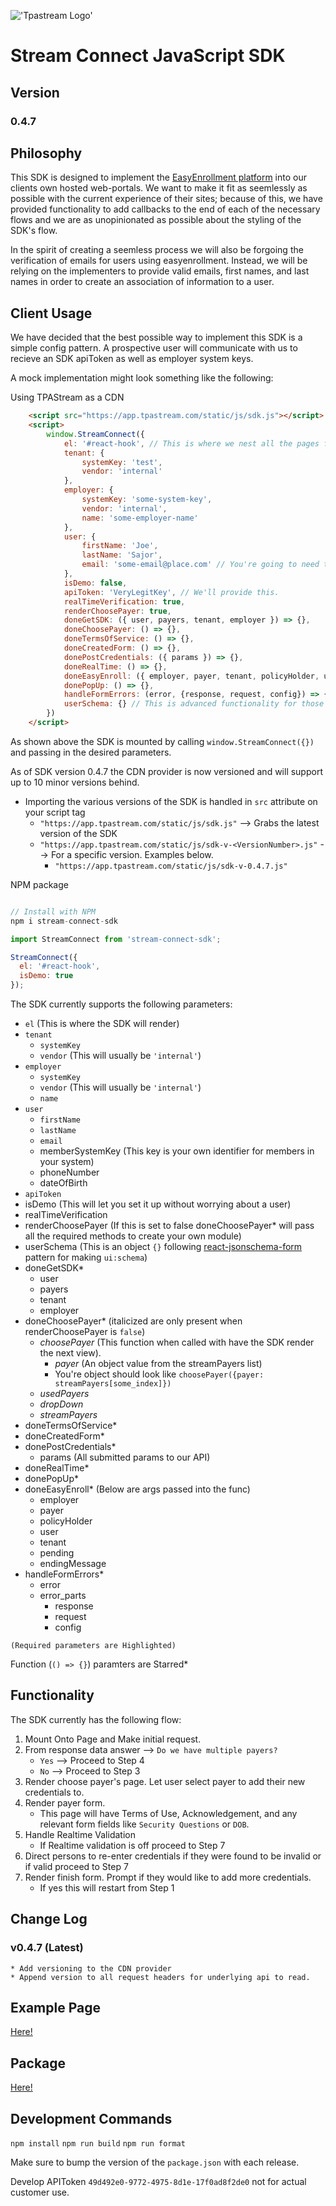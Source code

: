  !['Tpastream Logo'](https://s3.amazonaws.com/tpastream-public/tpastream-logo-hori-RGB.179x33.png)
# Stream Connect JavaScript SDK

## Version

### 0.4.7

## Philosophy
This SDK is designed to implement the [EasyEnrollment platform](https://www.easyenrollment.net) into our clients own hosted web-portals. We want to make it fit as seemlessly as possible with the current experience of their sites; because of this, we have provided functionality to add callbacks to the end of each of the necessary flows and we are as unopinionated as possible about the styling of the SDK's flow.

In the spirit of creating a seemless process we will also be forgoing the verification of emails for users using easyenrollment. Instead, we will be relying on the implementers to provide valid emails, first names, and last names in order to create an association of information to a user.

## Client Usage
We have decided that the best possible way to implement this SDK is a simple config pattern. A prospective user will communicate with us to recieve an SDK apiToken as well as employer system keys. 

A mock implementation might look something like the following:

Using TPAStream as a CDN
```html
    <script src="https://app.tpastream.com/static/js/sdk.js"></script>
    <script>
        window.StreamConnect({
            el: '#react-hook', // This is where we nest all the pages for the form. You will pass in a selector.
            tenant: {
                systemKey: 'test',
                vendor: 'internal'
            },
            employer: {
                systemKey: 'some-system-key',
                vendor: 'internal',
                name: 'some-employer-name'
            },
            user: {
                firstName: 'Joe', 
                lastName: 'Sajor', 
                email: 'some-email@place.com' // You're going to need to provide This
            },
            isDemo: false,
            apiToken: 'VeryLegitKey', // We'll provide this.
            realTimeVerification: true,
            renderChoosePayer: true,
            doneGetSDK: ({ user, payers, tenant, employer }) => {},
            doneChoosePayer: () => {},
            doneTermsOfService: () => {},
            doneCreatedForm: () => {},
            donePostCredentials: ({ params }) => {},
            doneRealTime: () => {},
            doneEasyEnroll: ({ employer, payer, tenant, policyHolder, user }) => {},
            donePopUp: () => {},
            handleFormErrors: (error, {response, request, config}) => {} // This is a callback which will basically act as a try catch for form issues
            userSchema: {} // This is advanced functionality for those who know react-jsonform-schema
        })
    </script>
```

As shown above the SDK is mounted by calling `window.StreamConnect({})` and passing in the desired parameters.

As of SDK version 0.4.7 the CDN provider is now versioned and will support up to 10 minor versions behind.
 * Importing the various versions of the SDK is handled in `src` attribute on your script tag
    * `"https://app.tpastream.com/static/js/sdk.js"` --> Grabs the latest version of the SDK
    * `"https://app.tpastream.com/static/js/sdk-v-<VersionNumber>.js"` --> For a specific version. Examples below.
        * `"https://app.tpastream.com/static/js/sdk-v-0.4.7.js"`

NPM package
```javascript

// Install with NPM
npm i stream-connect-sdk

import StreamConnect from 'stream-connect-sdk';

StreamConnect({
  el: '#react-hook',
  isDemo: true
});
```



The SDK currently supports the following parameters:
* `el` (This is where the SDK will render)
* `tenant`
    * `systemKey`
    * `vendor` (This will usually be `'internal'`)
* `employer`
    * `systemKey`
    * `vendor` (This will usually be `'internal'`)
    * `name`
* `user`
    * `firstName`
    * `lastName`
    * `email`
    * memberSystemKey (This key is your own identifier for members in your system)
    * phoneNumber
    * dateOfBirth
* `apiToken`
* isDemo (This will let you set it up without worrying about a user)
* realTimeVerification
* renderChoosePayer (If this is set to false doneChoosePayer* will pass all the required methods to create your own module)
* userSchema (This is an object `{}` following [react-jsonschema-form](https://react-jsonschema-form.readthedocs.io/en/latest/) pattern for making `ui:schema`)
* doneGetSDK*
    * user
    * payers
    * tenant
    * employer
* doneChoosePayer* (italicized are only present when renderChoosePayer is `false`)
    * *choosePayer* (This function when called with have the SDK render the next view).
        * *payer* (An object value from the streamPayers list)
        * You're object should look like `choosePayer({payer: streamPayers[some_index]})`
    * *usedPayers*
    * *dropDown*
    * *streamPayers* 
* doneTermsOfService*
* doneCreatedForm*
* donePostCredentials*
    * params (All submitted params to our API)
* doneRealTime*
* donePopUp*
* doneEasyEnroll* (Below are args passed into the func)
    * employer
    * payer
    * policyHolder
    * user
    * tenant
    * pending
    * endingMessage
* handleFormErrors*
    * error
    * error_parts
        * response
        * request
        * config

`(Required parameters are Highlighted)`

Function (`() => {}`) paramters are Starred\*

## Functionality
The SDK currently has the following flow:
1. Mount Onto Page and Make initial request.
2. From response data answer --> `Do we have multiple payers?`
    * `Yes` --> Proceed to Step 4
    * `No` --> Proceed to Step 3
3. Render choose payer's page. Let user select payer to add their new credentials to.
4. Render payer form.
    * This page will have Terms of Use, Acknowledgement, and any relevant form fields like `Security Questions` or `DOB`.
5. Handle Realtime Validation
    * If Realtime validation is off proceed to Step 7
6. Direct persons to re-enter credentials if they were found to be invalid or if valid proceed to Step 7
7. Render finish form. Prompt if they would like to add more credentials.
    * If yes this will restart from Step 1

## Change Log
### v0.4.7 (Latest)
    * Add versioning to the CDN provider
    * Append version to all request headers for underlying api to read.

## Example Page
[Here!](https://www.tpastream.com/sdk_demo.html)

## Package
[Here!](https://www.npmjs.com/package/stream-connect-sdk)

## Development Commands
`npm install`
`npm run build`
`npm run format`

Make sure to bump the version of the `package.json` with each release.

Develop APIToken `49d492e0-9772-4975-8d1e-17f0ad8f2de0` not for actual customer use.